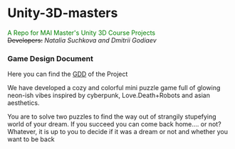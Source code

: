 # Unity-3D-masters
<span style="color:green">A Repo for MAI Master's Unity 3D Course Projects</span>\
~~Developers:~~ _Natalia Suchkova and Dmitrii Godiaev_

### Game Design Document
Here you can find the [GDD](https://docs.google.com/document/d/19zDsnmjHTxtWHLZqBiC-f-W66556RxX-deGZUpnEuP8/edit#heading=h.u72q9hvhe2oz) of the Project

We have developed a cozy and colorful mini puzzle game full of glowing neon-ish vibes inspired by cyberpunk, Love.Death+Robots and asian aesthetics.

You are to solve two puzzles to find the way out of strangily stupefying world of your dream. If you succeed you can come back home.... or not? Whatever, it is up to you to decide if it was a dream or not and whether you want to be back
